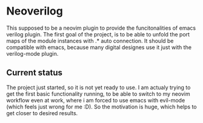 # Neoverilog
This supposed to be a neovim plugin to provide the funcitonalities of
emacs verilog plugin. The first goal of the project, is to be able to
unfold the port maps of the module instances with \.\* auto connection.
It should be compatible with emacs, because many digital designes use it 
just with the verilog-mode plugin. 

## Current status
The project just started, so it is not yet ready to use. I am actualy trying to
get the first basic functionality running, to be able to switch to my neovim
workflow even at work, where i am forced to use emacs with evil-mode (which
feels just wrong for me :D). So the motivation is huge, which helps to get
closer to desired results.
